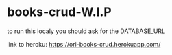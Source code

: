 # books-crud-W.I.P
to run this localy you should ask for the DATABASE_URL

link to heroku: https://ori-books-crud.herokuapp.com/
